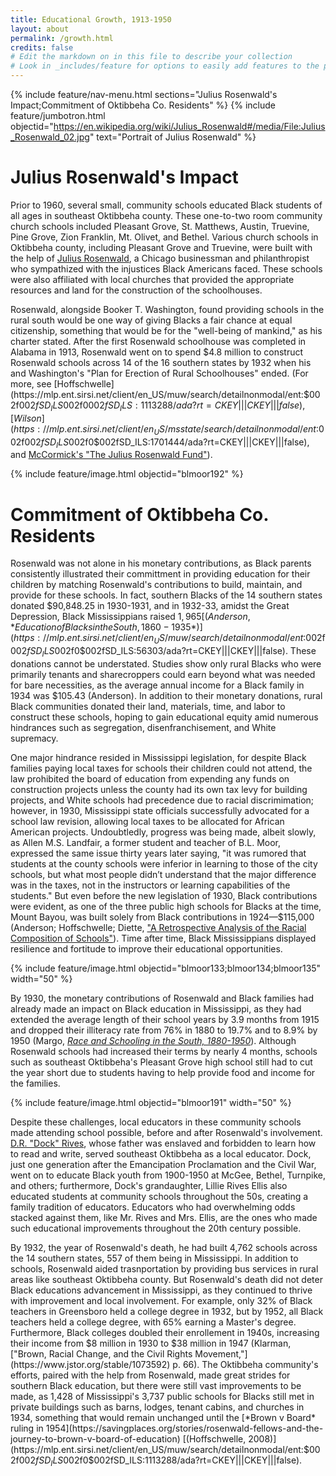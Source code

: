 ```yaml
---
title: Educational Growth, 1913-1950
layout: about
permalink: /growth.html
credits: false
# Edit the markdown on in this file to describe your collection
# Look in _includes/feature for options to easily add features to the page
---
```


{% include feature/nav-menu.html sections="Julius Rosenwald's Impact;Commitment of Oktibbeha Co. Residents" %}
{% include feature/jumbotron.html objectid="https://en.wikipedia.org/wiki/Julius_Rosenwald#/media/File:Julius_Rosenwald_02.jpg" text="Portrait of Julius Rosenwald" %}

# Julius Rosenwald's Impact

Prior to 1960, several small, community schools educated Black students of all ages in southeast Oktibbeha county. These one-to-two room community church schools included Pleasant Grove, St. Matthews, Austin, Truevine, Pine Grove, Zion Franklin, Mt. Olivet, and Bethel. Various church schools in Oktibbeha county, including Pleasant Grove and Truevine, were built with the help of [Julius Rosenwald](https://www.philanthropyroundtable.org/hall-of-fame/julius-rosenwald/), a Chicago businessman and philanthropist who sympathized with the injustices Black Americans faced. These schools were also affiliated with local churches that provided the appropriate resources and land for the construction of the schoolhouses. 

Rosenwald, alongside Booker T. Washington, found providing schools in the rural south would be one way of giving Blacks a fair chance at equal citizenship, something that would be for the "well-being of mankind," as his charter stated. After the first Rosenwald schoolhouse was completed in Alabama in 1913, Rosenwald went on to spend $4.8 million to construct Rosenwald schools across 14 of the 16 southern states by 1932 when his and Washington's "Plan for Erection of Rural Schoolhouses" ended. (For more, see [Hoffschwelle](https://mlp.ent.sirsi.net/client/en_US/muw/search/detailnonmodal/ent:$002f$002fSD_ILS$002f0$002fSD_ILS:1113288/ada?rt=CKEY|||CKEY|||false), [Wilson](https://mlp.ent.sirsi.net/client/en_US/msstate/search/detailnonmodal/ent:$002f$002fSD_ILS$002f0$002fSD_ILS:1701444/ada?rt=CKEY|||CKEY|||false), and [McCormick's "The Julius Rosenwald Fund"](https://doi.org/10.2307/2292184)).

{% include feature/image.html objectid="blmoor192" %}

# Commitment of Oktibbeha Co. Residents

Rosenwald was not alone in his monetary contributions, as Black parents consistently illustrated their committment in providing education for their children by matching Rosenwald's contributions to build, maintain, and provide for these schools. In fact, southern Blacks of the 14 southern states donated $90,848.25 in 1930-1931, and in 1932-33, amidst the Great Depression, Black Mississippians raised $1,965 [(Anderson, *Education of Blacks in the South, 1860-1935*)](https://mlp.ent.sirsi.net/client/en_US/muw/search/detailnonmodal/ent:$002f$002fSD_ILS$002f0$002fSD_ILS:56303/ada?rt=CKEY|||CKEY|||false). These donations cannot be understated.  Studies show only rural Blacks who were primarily tenants and sharecroppers could earn beyond what was needed for bare necessities, as the average annual income for a Black family in 1934 was $105.43 (Anderson). In addition to their monetary donations, rural Black communities donated their land, materials, time, and labor to construct these schools, hoping to gain educational equity amid numerous hindrances such as segregation, disenfranchisement, and White supremacy.  

One major hindrance resided in Mississippi legislation, for despite Black families paying local taxes for schools their children could not attend, the law prohibited the board of education from expending any funds on construction projects unless the county had its own tax levy for building projects, and  White schools had precedence due to racial discrimimation; however, in 1930, Mississippi state officials successfully advocated for a school law revision, allowing local taxes to be allocated for African American projects. Undoubtledly, progress was being made, albeit slowly, as Allen M.S. Landfair, a former student and teacher of B.L. Moor, expressed the same issue thirty years later saying, "it was rumored that students at the county schools were inferior in learning to those of the city schools, but what most people didn’t understand that the major difference was in the taxes, not in the instructors or learning capabilities of the students." But even before the new legislation of 1930, Black contributions were evident, as one of the three public high schools for Blacks at the time, Mount Bayou, was built solely from Black contributions in 1924—$115,000 (Anderson; Hoffschwelle; Diette, ["A Retrospective Analysis of the Racial Composition of Schools"](https://doi.org/10.7758/rsf.2021.7.1.10)). Time after time, Black Mississippians displayed resilience and fortitude to improve their educational opportunities.
 
 {% include feature/image.html objectid="blmoor133;blmoor134;blmoor135" width="50" %}

By 1930, the monetary contributions of Rosenwald and Black families had already made an impact on Black education in Mississippi, as they had extended the average length of their school years by 3.9 months from 1915 and dropped their illiteracy rate from 76% in 1880 to 19.7% and to 8.9% by 1950 (Margo, [*Race and Schooling in the South, 1880-1950*](https://mlp.ent.sirsi.net/client/en_US/msstate/search/detailnonmodal/ent:$002f$002fSD_ILS$002f0$002fSD_ILS:412522/ada?rt=CKEY|||CKEY|||false)). Although Rosenwald schools had increased their terms by nearly 4 months, schools such as southeast Oktibbeha's Pleasant Grove high school still had to cut the year short due to students having to help provide food and income for the families.

{% include feature/image.html objectid="blmoor191" width="50" %}

Despite these challenges, local educators in these community schools made attending school possible, before and after Rosenwald's involvement. [D.R. "Dock" Rives](/educators.html), whose father was enslaved and forbidden to learn how to read and write, served southeast Oktibbeha as a local educator. Dock, just one generation after the Emancipation Proclamation and the Civil War, went on to educate Black youth from 1900-1950 at McGee, Bethel, Turnpike, and others; furthermore, Dock's grandaughter, Lillie Rives Ellis<!--link to page?--> also educated students at community schools throughout the 50s, creating a family tradition of educators. Educators who had overwhelming odds stacked against them, like Mr. Rives and Mrs. Ellis, are the ones who made such educational improvements throughout the 20th century possible. 

By 1932, the year of Rosenwald's death, he had built 4,762 schools across the 14 southern states, 557 of them being in Mississippi. In addition to schools, Rosenwald aided trasnportation by providing bus services in rural areas like southeast Oktibbeha county. But Rosenwald's death did not deter Black educations advancement in Mississippi, as they continued to thrive with improvement and local involvement. For example, only 32% of Black teachers in Greensboro held a college degree in 1932, but by 1952, all Black teachers held a college degree, with 65% earning a Master's degree. Furthermore, Black colleges doubled their enrollement in 1940s, increasing their income from $8 million in 1930 to $38 million in 1947 (Klarman, ["Brown, Racial Change, and the Civil Rights Movement,"](https://www.jstor.org/stable/1073592) p. 66). The Oktibbeha community's efforts, paired with the help from Rosenwald, made great strides for southern Black education, but there were still vast improvements to be made, as 1,428 of Mississippi's 3,737 public schools for Blacks still met in private buildings such as barns, lodges, tenant cabins, and churches in 1934, something that would remain unchanged until the [*Brown v Board* ruling in 1954](https://savingplaces.org/stories/rosenwald-fellows-and-the-journey-to-brown-v-board-of-education) [(Hoffschwelle, 2008)](https://mlp.ent.sirsi.net/client/en_US/muw/search/detailnonmodal/ent:$002f$002fSD_ILS$002f0$002fSD_ILS:1113288/ada?rt=CKEY|||CKEY|||false).   




